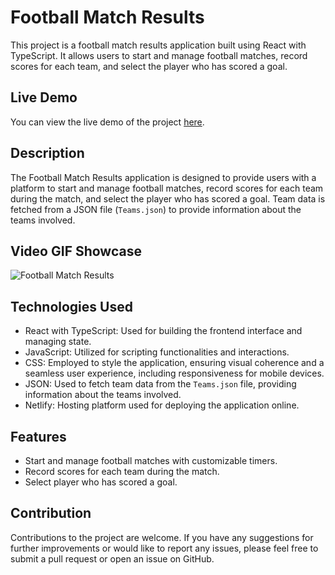 # Football Match Results

This project is a football match results application built using React with TypeScript. It allows users to start and manage football matches, record scores for each team, and select the player who has scored a goal.

## Live Demo

You can view the live demo of the project [here](https://spectacular-daifuku-b1dc34.netlify.app/).

## Description

The Football Match Results application is designed to provide users with a platform to start and manage football matches, record scores for each team during the match, and select the player who has scored a goal. Team data is fetched from a JSON file (`Teams.json`) to provide information about the teams involved.

## Video GIF Showcase

![Football Match Results](assets/football-match-results.gif)

## Technologies Used

- React with TypeScript: Used for building the frontend interface and managing state.
- JavaScript: Utilized for scripting functionalities and interactions.
- CSS: Employed to style the application, ensuring visual coherence and a seamless user experience, including responsiveness for mobile devices.
- JSON: Used to fetch team data from the `Teams.json` file, providing information about the teams involved.
- Netlify: Hosting platform used for deploying the application online.

## Features

- Start and manage football matches with customizable timers.
- Record scores for each team during the match.
- Select player who has scored a goal.

## Contribution

Contributions to the project are welcome. If you have any suggestions for further improvements or would like to report any issues, please feel free to submit a pull request or open an issue on GitHub.

